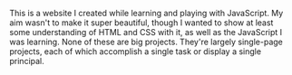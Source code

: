 This is a website I created while learning and playing with JavaScript. 
My aim wasn't to make it super beautiful, though I wanted to show at least some understanding of HTML and CSS with it,
as well as the JavaScript I was learning. None of these are big projects. They're largely single-page projects, each
of which accomplish a single task or display a single principal. 
